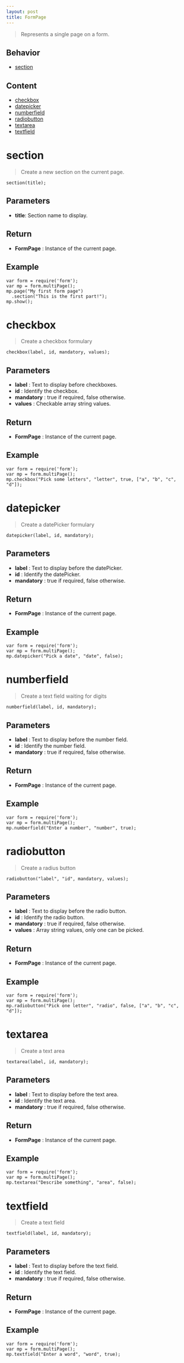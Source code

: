 ```yaml
---
layout: post
title: FormPage
---
```


> Represents a single page on a form.


Behavior
--------

- [section](#section)

Content
-------

- [checkbox](#checkbox)
- [datepicker](#datepicker)
- [numberfield](#numberfield)
- [radiobutton](#radiobutton)
- [textarea](#textarea)
- [textfield](#textfield)


section
=======

> Create a new section on the current page.

    section(title);

Parameters
----------

- __title__: Section name to display.

Return
------

- __FormPage__ : Instance of the current page.

Example
-------

    var form = require('form');
    var mp = form.multiPage();
    mp.page("My first form page")
      .section("This is the first part!");
    mp.show();

checkbox
========

> Create a checkbox formulary

    checkbox(label, id, mandatory, values);

Parameters
----------

- __label__ : Text to display before checkboxes.
- __id__ : Identify the checkbox.
- __mandatory__ : true if required, false otherwise.
- __values__ : Checkable array string values.

Return
------

- __FormPage__ : Instance of the current page.

Example
-------

    var form = require('form');
    var mp = form.multiPage();
    mp.checkbox("Pick some letters", "letter", true, ["a", "b", "c", "d"]);

datepicker
==========

> Create a datePicker formulary

    datepicker(label, id, mandatory);

Parameters
----------

- __label__ : Text to display before the datePicker.
- __id__ : Identify the datePicker.
- __mandatory__ : true if required, false otherwise.

Return
------

- __FormPage__ : Instance of the current page.

Example
-------

    var form = require('form');
    var mp = form.multiPage();
    mp.datepicker("Pick a date", "date", false);

numberfield
===========

> Create a text field waiting for digits

    numberfield(label, id, mandatory);

Parameters
----------

- __label__ : Text to display before the number field.
- __id__ : Identify the number field.
- __mandatory__ : true if required, false otherwise.

Return
------

- __FormPage__ : Instance of the current page.

Example
-------

    var form = require('form');
    var mp = form.multiPage();
    mp.numberfield("Enter a number", "number", true);

radiobutton
===========

> Create a radius button

    radiobutton("label", "id", mandatory, values);

Parameters
----------

- __label__ : Text to display before the radio button.
- __id__ : Identify the radio button.
- __mandatory__ : true if required, false otherwise.
- __values__ : Array string values, only one can be picked.

Return
------

- __FormPage__ : Instance of the current page.

Example
-------

    var form = require('form');
    var mp = form.multiPage();
    mp.radiobutton("Pick one letter", "radio", false, ["a", "b", "c", "d"]);

textarea
========

> Create a text area

    textarea(label, id, mandatory);

Parameters
----------

- __label__ : Text to display before the text area.
- __id__ : Identify the text area.
- __mandatory__ : true if required, false otherwise.

Return
------

- __FormPage__ : Instance of the current page.

Example
-------

    var form = require('form');
    var mp = form.multiPage();
    mp.textarea("Describe something", "area", false);

textfield
=========

> Create a text field

    textfield(label, id, mandatory);

Parameters
----------

- __label__ : Text to display before the text field.
- __id__ : Identify the text field.
- __mandatory__ : true if required, false otherwise.

Return
------

- __FormPage__ : Instance of the current page.

Example
-------

    var form = require('form');
    var mp = form.multiPage();
    mp.textfield("Enter a word", "word", true);
